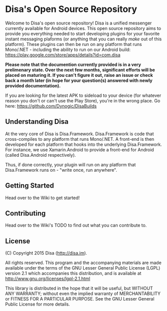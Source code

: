 # Disa's Open Source Repository

Welcome to Disa's open source repository! Disa is a unified messenger currently available for Android devices. This open source repository aims to provide you everything needed to start developing plugins for your favorite instant messaging plaforms (or anything that you can really _make_ out of this platform). These plugins can then be run on any platform that runs Mono/.NET - including the ability to run on our Android build: https://play.google.com/store/apps/details?id=com.disa

__Please note that the documention currently provided is in a very prelimenary state. Over the next few months, significant efforts will be placed on maturing it. If you can't figure it out, raise an issue or check back a month later (in hope for your question(s) answered with newly provided documentation).__

If you are looking for the latest APK to sideload to your device (for whatever reason you don't or can't use the Play Store), you're in the wrong place. Go here: https://github.com/Dynogic/DisaBuilds

## Understanding Disa

At the very core of Disa is Disa.Framework. Disa.Framework is code that cross-compiles to any platform that runs Mono/.NET. A front-end is then developed for each platform that hooks into the underlying Disa.Framework. For instance, we use Xamarin.Android to provide a front-end for Android (called Disa.Android respectively).

Thus, if done correctly, your plugin will run on any platform that Disa.Framework runs on - "write once, run anywhere".

## Getting Started

Head over to the Wiki to get started!

## Contributing

Head over to the Wiki's TODO to find out what you can contribute to.

## License

 (C) Copyright 2015 Disa (http://disa.im).
 
 All rights reserved. This program and the accompanying materials
 are made available under the terms of the GNU Lesser General Public License
 (LGPL) version 2.1 which accompanies this distribution, and is available at
 http://www.gnu.org/licenses/lgpl-2.1.html

 This library is distributed in the hope that it will be useful,
 but WITHOUT ANY WARRANTY; without even the implied warranty of
 MERCHANTABILITY or FITNESS FOR A PARTICULAR PURPOSE. See the GNU
 Lesser General Public License for more details.



